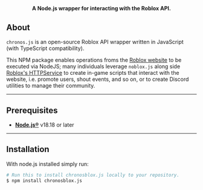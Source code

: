 ## <h4 align="center">A Node.js wrapper for interacting with the Roblox API.</h4>

## About

`chronos.js` is an open-source Roblox API wrapper written in JavaScript (with TypeScript compatibility)</a>.

This NPM package enables operations froms the [Roblox website](https://www.roblox.com) to be executed via NodeJS; many individuals leverage `noblox.js` along side [Roblox's HTTPService](http://wiki.roblox.com/index.php?title=API:Class/HttpService) to create in-game scripts that interact with the website, i.e. promote users, shout events, and so on, or to create Discord utilities to manage their community.

---

## Prerequisites

- [**Node.js®**](https://nodejs.org/en/download/current/) v18.18 or later

---

## Installation

With node.js installed simply run:

```bash
# Run this to install chronosblox.js locally to your repository.
$ npm install chronosblox.js
```
